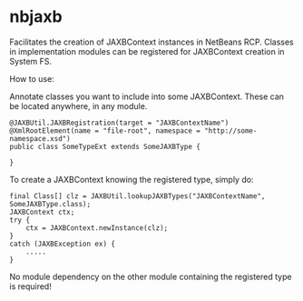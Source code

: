 # nbjaxb

Facilitates the creation of JAXBContext instances in NetBeans RCP. Classes in implementation modules can be registered for JAXBContext creation in System FS. 

How to use:

Annotate classes you want to include into some JAXBContext. These can be located anywhere, in any module.  

```
@JAXBUtil.JAXBRegistration(target = "JAXBContextName")
@XmlRootElement(name = "file-root", namespace = "http://some-namespace.xsd")
public class SomeTypeExt extends SomeJAXBType {

}
```


To create a JAXBContext knowing the registered type, simply do: 

```
final Class[] clz = JAXBUtil.lookupJAXBTypes("JAXBContextName", SomeJAXBType.class); 
JAXBContext ctx;
try {
    ctx = JAXBContext.newInstance(clz);
} 
catch (JAXBException ex) {
    .....
}
```

No module dependency on the other module containing the registered type is required!
